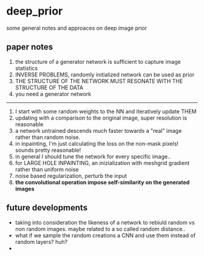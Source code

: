 # deep_prior
some general notes and approaces on deep image prior

## paper notes
1) the structure of a generator network is sufficient to capture image statistics 
2) INVERSE PROBLEMS, randomly initialized network can be used as prior
3) THE STRUCTURE OF THE NETWORK MUST RESONATE WITH THE STRUCTURE OF THE DATA
4) you need a generator network 
-------------
1) I start with some random weights to the NN and iteratively update THEM 
2) updating with a comparison to the original image, super resolution is reasonable 
3) a network untrained descends much faster towards a "real" image rather than random noise.
4) in inpainting, I'm just calculating the loss on the non-mask pixels! sounds pretty reasonable!
5) in general I should tune the network for every specific image.. 
6) for LARGE HOLE INPAINTING, an inizialization with meshgrid gradient rather than uniform noise 
7) noise based regularization, perturb the input 
9) __the convolutional operation impose self-similarity on the generated images__



## future developments 
- taking into consideration the likeness of a network to rebiuld random vs non random images. 
maybe related to a so called random distance.. 
- what if we sample the random creations a CNN and use them instead of random layers? huh?
- 
